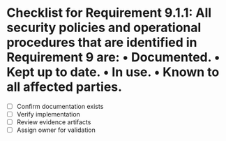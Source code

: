 # Checklist for Requirement 9.1.1: All security policies and operational procedures that are identified in Requirement 9 are: • Documented. • Kept up to date. • In use. • Known to all affected parties.

- [ ] Confirm documentation exists
- [ ] Verify implementation
- [ ] Review evidence artifacts
- [ ] Assign owner for validation
